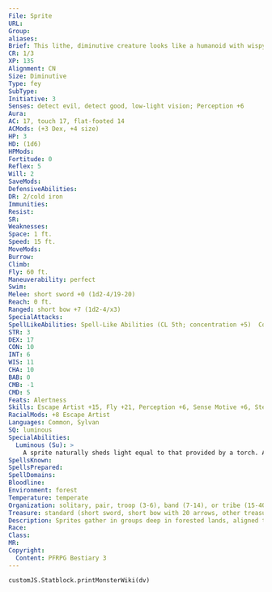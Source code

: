 ```yaml
---
File: Sprite
URL: 
Group: 
aliases: 
Brief: This lithe, diminutive creature looks like a humanoid with wispy, mothlike wings and long, thin ears.
CR: 1/3
XP: 135
Alignment: CN
Size: Diminutive
Type: fey
SubType: 
Initiative: 3
Senses: detect evil, detect good, low-light vision; Perception +6
Aura: 
AC: 17, touch 17, flat-footed 14
ACMods: (+3 Dex, +4 size)
HP: 3
HD: (1d6)
HPMods: 
Fortitude: 0
Reflex: 5
Will: 2
SaveMods: 
DefensiveAbilities: 
DR: 2/cold iron
Immunities: 
Resist: 
SR: 
Weaknesses: 
Space: 1 ft.
Speed: 15 ft.
MoveMods: 
Burrow: 
Climb: 
Fly: 60 ft.
Maneuverability: perfect
Swim: 
Melee: short sword +0 (1d2-4/19-20)
Reach: 0 ft.
Ranged: short bow +7 (1d2-4/x3)
SpecialAttacks: 
SpellLikeAbilities: Spell-Like Abilities (CL 5th; concentration +5)  Constant-detect evil, detect good   At Will-dancing lights, daze (DC 10)   1/day-color spray (DC 11)
STR: 3
DEX: 17
CON: 10
INT: 6
WIS: 11
CHA: 10
BAB: 0
CMB: -1
CMD: 5
Feats: Alertness
Skills: Escape Artist +15, Fly +21, Perception +6, Sense Motive +6, Stealth +19
RacialMods: +8 Escape Artist
Languages: Common, Sylvan
SQ: luminous
SpecialAbilities:
  Luminous (Su): >
    A sprite naturally sheds light equal to that provided by a torch. A sprite can control the color and intensity of the light as a swift action, reducing it to the dimness of a candle or even extinguishing its luminosity entirely if it wishes.
SpellsKnown: 
SpellsPrepared: 
SpellDomains: 
Bloodline: 
Environment: forest
Temperature: temperate
Organization: solitary, pair, troop (3-6), band (7-14), or tribe (15-40)
Treasure: standard (short sword, short bow with 20 arrows, other treasure)
Description: Sprites gather in groups deep in forested lands, aligned to the cause of defending nature. Whole tribes of sprites deem themselves protectors of a certain person, place, or creature of importance in their lands, even if the being doesn't actually want or need protecting.   A sprite's body is naturally luminous, although the sprite can vary the color and intensity of its body as it wishes. Shortly after death, a sprite's body simply melts away to a twinkling vapor. Sprites are among the smallest of fey, standing just over 9 inches in height and rarely weighing more than 1 or 2 pounds.  Sprites are more primitive in many ways than most fey. They enjoy each other's company, but tend to be distrustful of other fey and assume any humanoids and any other creatures that they haven't expressly chosen to protect mean to do them ill. Even animals are generally regarded as dangerous. Much of this is due to sprites' diminutive size, which makes them popular targets for predators. As a result, a sprite's initial reaction to danger is typically to flee-it uses its spell-like abilities to delay or distract pursuers, and relies on its speed in flight and its size to allow it to escape in the end.  While sprites themselves are relatively uncultured and savage in nature, they do have a healthy curiosity for all things magical in nature. They are particularly drawn to sites of great but latent magical power, such as the ruins of ancient temples. This curiosity makes them unusually receptive to roles as familiars as well. A 5th-level chaotic neutral spellcaster with the Improved Familiar feat can gain a sprite as a familiar.
Race: 
Class: 
MR: 
Copyright:
  Content: PFRPG Bestiary 3
---
```

```dataviewjs
customJS.Statblock.printMonsterWiki(dv)
```
